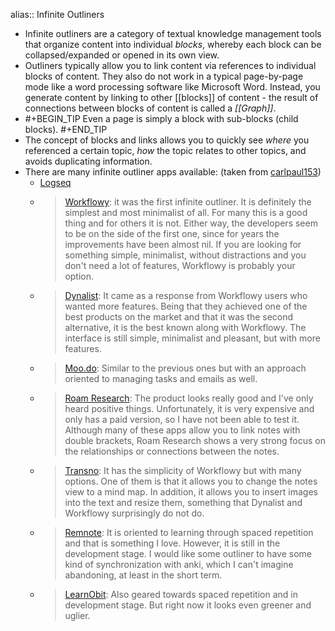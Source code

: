alias:: Infinite Outliners

- Infinite outliners are a category of textual knowledge management tools that organize content into individual _blocks_, whereby each block can be collapsed/expanded or opened in its own view.
- Outliners typically allow you to link content via references to individual blocks of content. They also do not work in a typical page-by-page mode like a word processing software like Microsoft Word. Instead, you generate content by linking to other [[blocks]] of content - the result of connections between blocks of content is called a _[[Graph]]_.
-
  #+BEGIN_TIP
  Even a page is simply a block with sub-blocks (child blocks).
  #+END_TIP
- The concept of blocks and links allows you to quickly see _where_ you referenced a certain topic, _how_ the topic relates to other topics, and avoids duplicating information.
- There are many infinite outliner apps available: (taken from [carlpaul153](https://www.reddit.com/r/productivity/comments/j5jru1/comparison_guide_of_infinite_outliner_apps/))
	- [Logseq](https://logseq.github.io/)
	-
	  > [Workflowy](https://workflowy.com/): it was the first infinite outliner. It is definitely the simplest and most minimalist of all. For many this is a good thing and for others it is not. Either way, the developers seem to be on the side of the first one, since for years the improvements have been almost nil. If you are looking for something simple, minimalist, without distractions and you don't need a lot of features, Workflowy is probably your option.
	-
	  > [Dynalist](https://dynalist.io/why): It came as a response from Workflowy users who wanted more features. Being that they achieved one of the best products on the market and that it was the second alternative, it is the best known along with Workflowy. The interface is still simple, minimalist and pleasant, but with more features.
	-
	  > [Moo.do](https://dynalist.io/why): Similar to the previous ones but with an approach oriented to managing tasks and emails as well.
	-
	  > [Roam Research](https://dynalist.io/why): The product looks really good and I've only heard positive things. Unfortunately, it is very expensive and only has a paid version, so I have not been able to test it. Although many of these apps allow you to link notes with double brackets, Roam Research shows a very strong focus on the relationships or connections between the notes.
	-
	  > [Transno](https://dynalist.io/why): It has the simplicity of Workflowy but with many options. One of them is that it allows you to change the notes view to a mind map. In addition, it allows you to insert images into the text and resize them, something that Dynalist and Workflowy surprisingly do not do.
	-
	  > [Remnote](https://www.remnote.io/): It is oriented to learning through spaced repetition and that is something I love. However, it is still in the development stage. I would like some outliner to have some kind of synchronization with anki, which I can't imagine abandoning, at least in the short term.
	-
	  > [LearnObit](https://www.remnote.io/): Also geared towards spaced repetition and in development stage. But right now it looks even greener and uglier.
